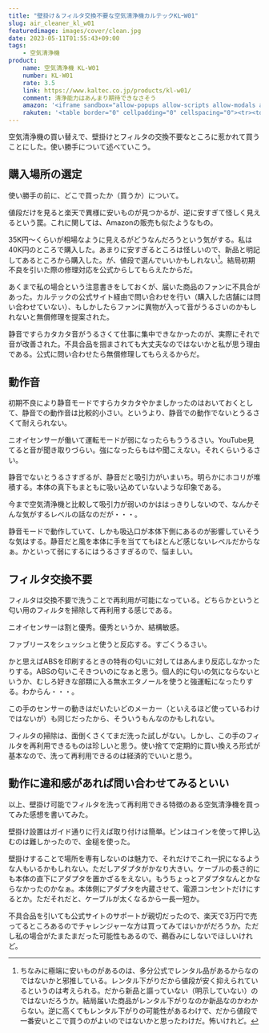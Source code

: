 ```yaml
---
title: "壁掛け＆フィルタ交換不要な空気清浄機カルテックKLｰW01"
slug: air_cleaner_kl_w01
featuredimage: images/cover/clean.jpg
date: 2023-05-11T01:55:43+09:00
tags:
    - 空気清浄機
product:
    name: 空気清浄機 KL-W01
    number: KL-W01
    rate: 3.5
    link: https://www.kaltec.co.jp/products/kl-w01/
    comment: 清浄能力はあんまり期待できなさそう
    amazon: '<iframe sandbox="allow-popups allow-scripts allow-modals allow-forms allow-same-origin" style="width:120px;height:240px;" marginwidth="0" marginheight="0" scrolling="no" frameborder="0" src="//rcm-fe.amazon-adsystem.com/e/cm?lt1=_blank&bc1=000000&IS2=1&bg1=FFFFFF&fc1=000000&lc1=0000FF&t=illusionspace-22&language=ja_JP&o=9&p=8&l=as4&m=amazon&f=ifr&ref=as_ss_li_til&asins=B0851SZNDK&linkId=1ced262570ecdce2bac711de48803169"></iframe>'
    rakuten: '<table border="0" cellpadding="0" cellspacing="0"><tr><td><div style="border:1px solid #95a5a6;border-radius:.75rem;background-color:#FFFFFF;width:504px;margin:0px;padding:5px;text-align:center;overflow:hidden;"><table><tr><td style="width:240px"><a href="https://hb.afl.rakuten.co.jp/ichiba/3212c55f.7714d786.3212c560.9efc1380/?pc=https%3A%2F%2Fitem.rakuten.co.jp%2Febest%2F4580524850061%2F&link_type=picttext&ut=eyJwYWdlIjoiaXRlbSIsInR5cGUiOiJwaWN0dGV4dCIsInNpemUiOiIyNDB4MjQwIiwibmFtIjoxLCJuYW1wIjoicmlnaHQiLCJjb20iOjEsImNvbXAiOiJkb3duIiwicHJpY2UiOjEsImJvciI6MSwiY29sIjoxLCJiYnRuIjoxLCJwcm9kIjowLCJhbXAiOmZhbHNlfQ%3D%3D" target="_blank" rel="nofollow sponsored noopener" style="word-wrap:break-word;"  ><img src="https://hbb.afl.rakuten.co.jp/hgb/3212c55f.7714d786.3212c560.9efc1380/?me_id=1193345&item_id=12696028&pc=https%3A%2F%2Fthumbnail.image.rakuten.co.jp%2F%400_mall%2Febest%2Fcabinet%2F296%2F4580524850061.jpg%3F_ex%3D240x240&s=240x240&t=picttext" border="0" style="margin:2px" alt="[商品価格に関しましては、リンクが作成された時点と現時点で情報が変更されている場合がございます。]" title="[商品価格に関しましては、リンクが作成された時点と現時点で情報が変更されている場合がございます。]"></a></td><td style="vertical-align:top;width:248px;"><p style="font-size:12px;line-height:1.4em;text-align:left;margin:0px;padding:2px 6px;word-wrap:break-word"><a href="https://hb.afl.rakuten.co.jp/ichiba/3212c55f.7714d786.3212c560.9efc1380/?pc=https%3A%2F%2Fitem.rakuten.co.jp%2Febest%2F4580524850061%2F&link_type=picttext&ut=eyJwYWdlIjoiaXRlbSIsInR5cGUiOiJwaWN0dGV4dCIsInNpemUiOiIyNDB4MjQwIiwibmFtIjoxLCJuYW1wIjoicmlnaHQiLCJjb20iOjEsImNvbXAiOiJkb3duIiwicHJpY2UiOjEsImJvciI6MSwiY29sIjoxLCJiYnRuIjoxLCJwcm9kIjowLCJhbXAiOmZhbHNlfQ%3D%3D" target="_blank" rel="nofollow sponsored noopener" style="word-wrap:break-word;"  >【ポイント10倍(10%)中】カルテック KALTECH KL-W01(ホワイト) TURNED K(ターンド・ケイ) 光触媒除菌 脱臭機 KLW01</a><br><span >価格：36,209円（税込、送料別)</span> <span style="color:#BBB">(2023/5/11時点)</span></p><div style="margin:10px;"><a href="https://hb.afl.rakuten.co.jp/ichiba/3212c55f.7714d786.3212c560.9efc1380/?pc=https%3A%2F%2Fitem.rakuten.co.jp%2Febest%2F4580524850061%2F&link_type=picttext&ut=eyJwYWdlIjoiaXRlbSIsInR5cGUiOiJwaWN0dGV4dCIsInNpemUiOiIyNDB4MjQwIiwibmFtIjoxLCJuYW1wIjoicmlnaHQiLCJjb20iOjEsImNvbXAiOiJkb3duIiwicHJpY2UiOjEsImJvciI6MSwiY29sIjoxLCJiYnRuIjoxLCJwcm9kIjowLCJhbXAiOmZhbHNlfQ%3D%3D" target="_blank" rel="nofollow sponsored noopener" style="word-wrap:break-word;"  ><img src="https://static.affiliate.rakuten.co.jp/makelink/rl.svg" style="float:left;max-height:27px;width:auto;margin-top:0"></a><a href="https://hb.afl.rakuten.co.jp/ichiba/3212c55f.7714d786.3212c560.9efc1380/?pc=https%3A%2F%2Fitem.rakuten.co.jp%2Febest%2F4580524850061%2F%3Fscid%3Daf_pc_bbtn&link_type=picttext&ut=eyJwYWdlIjoiaXRlbSIsInR5cGUiOiJwaWN0dGV4dCIsInNpemUiOiIyNDB4MjQwIiwibmFtIjoxLCJuYW1wIjoicmlnaHQiLCJjb20iOjEsImNvbXAiOiJkb3duIiwicHJpY2UiOjEsImJvciI6MSwiY29sIjoxLCJiYnRuIjoxLCJwcm9kIjowLCJhbXAiOmZhbHNlfQ==" target="_blank" rel="nofollow sponsored noopener" style="word-wrap:break-word;"  ><div style="float:right;width:41%;height:27px;background-color:#bf0000;color:#fff!important;font-size:12px;font-weight:500;line-height:27px;margin-left:1px;padding: 0 12px;border-radius:16px;cursor:pointer;text-align:center;">楽天で購入</div></a></div></td></tr></table></div><br><p style="color:#000000;font-size:12px;line-height:1.4em;margin:5px;word-wrap:break-word"></p></td></tr></table>'
---
```


空気清浄機の買い替えで、壁掛けとフィルタの交換不要なところに惹かれて買うことにした。使い勝手について述べていこう。

<!--more-->

## 購入場所の選定

使い勝手の前に、どこで買ったか（買うか）について。

値段だけを見ると楽天で異様に安いものが見つかるが、逆に安すぎて怪しく見えるという罠。これに関しては、Amazonの販売も似たようなもの。

35K円〜くらいが相場なように見えるがどうなんだろうという気がする。私は40K円のところで購入した。あまりに安すぎるところは怪しいので、新品と明記してあるところから購入した。が、値段で選んでいいかもしれない[^1]。結局初期不良を引いた際の修理対応を公式からしてもらえたからだ。

あくまで私の場合という注意書きをしておくが、届いた商品のファンに不具合があった。カルテックの公式サイト経由で問い合わせを行い（購入した店舗には問い合わせていない）、もしかしたらファンに異物が入って音がうるさいのかもしれないと無償修理を提案された。

静音ですらカタカタ音がうるさくて仕事に集中できなかったのが、実際にそれで音が改善された。不具合品を掴まされても大丈夫なのではないかと私が思う理由である。公式に問い合わせたら無償修理してもらえるからだ。

## 動作音

初期不良により静音モードですらカタカタやかましかったのはおいておくとして、静音での動作音は比較的小さい。というより、静音での動作でないとうるさくて耐えられない。

ニオイセンサーが働いて運転モードが弱になったらもううるさい。YouTube見てると音が聞き取りづらい。強になったらもはや聞こえない。それくらいうるさい。

静音でないとうるさすぎるが、静音だと吸引力がいまいち。明らかにホコリが堆積する。本体の真下もまともに吸い込めていないような印象である。

今まで空気清浄機と比較して吸引力が弱いのかははっきりしないので、なんかそんな気がするレベルの話なのだが・・・。

静音モードで動作していて、しかも吸込口が本体下側にあるのが影響していそうな気はする。静音だと風を本体に手を当ててもほとんど感じないレベルだからなぁ。かといって弱にするにはうるさすぎるので、悩ましい。

## フィルタ交換不要

フィルタは交換不要で洗うことで再利用が可能になっている。どちらかというと匂い用のフィルタを掃除して再利用する感じである。

ニオイセンサーは割と優秀。優秀というか、結構敏感。

ファブリースをシュッシュと使うと反応する。すごくうるさい。

かと思えばABSを印刷するときの特有の匂いに対してはあんまり反応しなかったりする。ABSの匂いこそきついのになぁと思う。個人的に匂いの気にならないというか、むしろ好きな部類に入る無水エタノールを使うと強運転になったりする。わからん・・・。

この手のセンサーの動きはだいたいどのメーカー（といえるほど使っているわけではないが）も同じだったから、そういうもんなのかもしれない。

フィルタの掃除は、面倒くさくてまだ洗った試しがない。しかし、この手のフィルタを再利用できるものは珍しいと思う。使い捨てで定期的に買い換えろ形式が基本なので、洗って再利用できるのは経済的でいいと思う。

## 動作に違和感があれば問い合わせてみるといい

以上、壁掛け可能でフィルタを洗って再利用できる特徴のある空気清浄機を買ってみた感想を書いてみた。

壁掛け設置はガイド通りに行えば取り付けは簡単。ピンはコインを使って押し込むのは難しかったので、金槌を使った。

壁掛けすることで場所を専有しないのは魅力で、それだけでこれ一択になるような人もいるかもしれない。ただしアダプタがかなり大きい。ケーブルの長さ的にも本体の直下にアダプタを置かざるをえない。もうちょっとアダプタなんとかならなかったのかなぁ。本体側にアダプタを内蔵させて、電源コンセントだけにするとか。ただそれだと、ケーブルが太くなるから一長一短か。

不具合品を引いても公式サイトのサポートが親切だったので、楽天で3万円で売ってるところあるのでチャレンジャーな方は買ってみてはいかがだろうか。ただし私の場合がたまたまだった可能性もあるので、鵜呑みにしないでほしいけれど。

[^1]: ちなみに極端に安いものがあるのは、多分公式でレンタル品があるからなのではないかと邪推している。レンタル下がりだから値段が安く抑えられているというのは考えられる。だから新品と謳っていない（明示していない）のではないだろうか。結局届いた商品がレンタル下がりなのか新品なのかわからない。逆に高くてもレンタル下がりの可能性があるわけで、だから値段で一番安いとこで買うのがよいのではないかと思ったわけだ。怖いけれど。